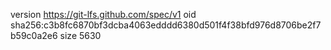 version https://git-lfs.github.com/spec/v1
oid sha256:c3b8fc6870bf3dcba4063edddd6380d501f4f38bfd976d8706be2f7b59c0a2e6
size 5630
